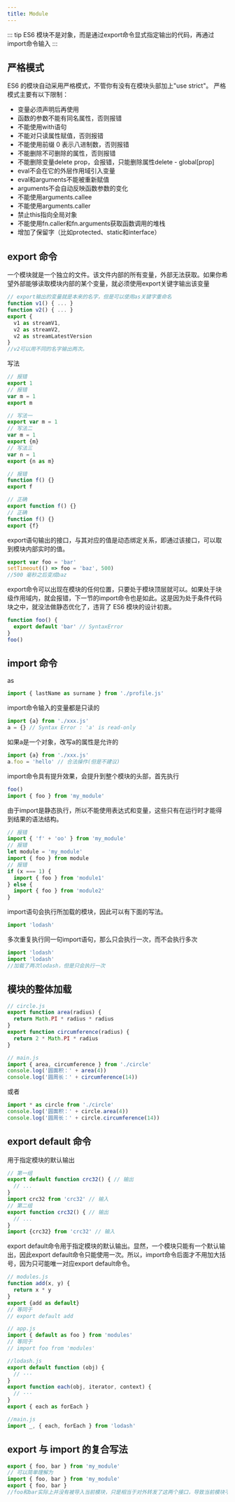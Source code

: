 ```yaml
---
title: Module
---
```

::: tip
ES6 模块不是对象，而是通过export命令显式指定输出的代码，再通过import命令输入
:::

## 严格模式

ES6 的模块自动采用严格模式，不管你有没有在模块头部加上"use strict"。
严格模式主要有以下限制：

- 变量必须声明后再使用
- 函数的参数不能有同名属性，否则报错
- 不能使用with语句
- 不能对只读属性赋值，否则报错
- 不能使用前缀 0 表示八进制数，否则报错
- 不能删除不可删除的属性，否则报错
- 不能删除变量delete prop，会报错，只能删除属性delete  - global[prop]
- eval不会在它的外层作用域引入变量
- eval和arguments不能被重新赋值
- arguments不会自动反映函数参数的变化
- 不能使用arguments.callee
- 不能使用arguments.caller
- 禁止this指向全局对象
- 不能使用fn.caller和fn.arguments获取函数调用的堆栈
- 增加了保留字（比如protected、static和interface）

## export 命令

一个模块就是一个独立的文件。该文件内部的所有变量，外部无法获取。如果你希望外部能够读取模块内部的某个变量，就必须使用export关键字输出该变量

```javascript
// export输出的变量就是本来的名字，但是可以使用as关键字重命名
function v1() { ... }
function v2() { ... }
export {
  v1 as streamV1,
  v2 as streamV2,
  v2 as streamLatestVersion
}
//v2可以用不同的名字输出两次。
```

写法

```javascript
// 报错
export 1
// 报错
var m = 1
export m

// 写法一
export var m = 1
// 写法二
var m = 1
export {m}
// 写法三
var n = 1
export {n as m}
```

```javascript
// 报错
function f() {}
export f

// 正确
export function f() {}
// 正确
function f() {}
export {f}
```

export语句输出的接口，与其对应的值是动态绑定关系，即通过该接口，可以取到模块内部实时的值。

```javascript
export var foo = 'bar'
setTimeout(() => foo = 'baz', 500)
//500 毫秒之后变成baz
```

export命令可以出现在模块的任何位置，只要处于模块顶层就可以。如果处于块级作用域内，就会报错，下一节的import命令也是如此。这是因为处于条件代码块之中，就没法做静态优化了，违背了 ES6 模块的设计初衷。

```javascript
function foo() {
  export default 'bar' // SyntaxError
}
foo()
```

## import 命令

as

```javascript
import { lastName as surname } from './profile.js'
```

import命令输入的变量都是只读的

```javascript
import {a} from './xxx.js'
a = {} // Syntax Error : 'a' is read-only
```

如果a是一个对象，改写a的属性是允许的

```javascript
import {a} from './xxx.js'
a.foo = 'hello' // 合法操作(但是不建议)
```

import命令具有提升效果，会提升到整个模块的头部，首先执行

```javascript
foo()
import { foo } from 'my_module'
```

由于import是静态执行，所以不能使用表达式和变量，这些只有在运行时才能得到结果的语法结构。

```javascript
// 报错
import { 'f' + 'oo' } from 'my_module'
// 报错
let module = 'my_module'
import { foo } from module
// 报错
if (x === 1) {
  import { foo } from 'module1'
} else {
  import { foo } from 'module2'
}
```

import语句会执行所加载的模块，因此可以有下面的写法。

```javascript
import 'lodash'
```

多次重复执行同一句import语句，那么只会执行一次，而不会执行多次

```javascript
import 'lodash'
import 'lodash'
//加载了两次lodash，但是只会执行一次
```

## 模块的整体加载

```javascript
// circle.js
export function area(radius) {
  return Math.PI * radius * radius
}
export function circumference(radius) {
  return 2 * Math.PI * radius
}
```

```javascript
// main.js
import { area, circumference } from './circle'
console.log('圆面积：' + area(4))
console.log('圆周长：' + circumference(14))
```

或者

```javascript
import * as circle from './circle'
console.log('圆面积：' + circle.area(4))
console.log('圆周长：' + circle.circumference(14))
```

## export default 命令

用于指定模块的默认输出

```javascript
// 第一组
export default function crc32() { // 输出
  // ...
}
import crc32 from 'crc32' // 输入
// 第二组
export function crc32() { // 输出
  // ...
}
import {crc32} from 'crc32' // 输入
```

export default命令用于指定模块的默认输出。显然，一个模块只能有一个默认输出，因此export default命令只能使用一次。所以，import命令后面才不用加大括号，因为只可能唯一对应export default命令。

```javascript
// modules.js
function add(x, y) {
  return x * y
}
export {add as default}
// 等同于
// export default add

// app.js
import { default as foo } from 'modules'
// 等同于
// import foo from 'modules'
```

```javascript
//lodash.js
export default function (obj) {
  // ···
}
export function each(obj, iterator, context) {
  // ···
}
export { each as forEach }

//main.js
import _, { each, forEach } from 'lodash'
```

## export 与 import 的复合写法

```javascript
export { foo, bar } from 'my_module'
// 可以简单理解为
import { foo, bar } from 'my_module'
export { foo, bar }
//foo和bar实际上并没有被导入当前模块，只是相当于对外转发了这两个接口，导致当前模块不能直接使用foo和bar。
```
